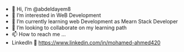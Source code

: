 - 👋 Hi, I’m @abdeldayem8
- 👀 I’m interested in WeB Development
- 🌱 I’m currently learning web Development as Mearn Stack Developer
- 💞️ I’m looking to collaborate on my learning path
- 📫 How to reach me ...
- LinkedIn 🔗 https://www.linkedin.com/in/mohamed-ahmed420

<!---
abdeldayem8/abdeldayem8 is a ✨ special ✨ repository because its `README.md` (this file) appears on your GitHub profile.
You can click the Preview link to take a look at your changes.
--->
